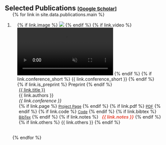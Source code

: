 
<br>
<h2 id="publications" style="margin: 2px 0px -15px;">Selected Publications <temp style="font-size:15px;">[</temp><a href="https://scholar.google.com/citations?hl=en&user=uToGtIwAAAAJ" target="_blank" style="font-size:15px;">Google Scholar</a><temp style="font-size:15px;">]</temp></h2>

<div class="publications">
<ol class="bibliography">
<!--
<div class="pub-type-filter">
  <div class="pub-type" data-type="all" onmouseover="showPublications('all')">All</div>
  <div class="pub-type" data-type="genai" onmouseover="showPublications('genai')">GenAI</div>
  <div class="pub-type" data-type="mllm" onmouseover="showPublications('mllm')">MLLM</div>
</div>
-->

{% for link in site.data.publications.main %}

<li class="pub-item" data-type="{{ link.type }}">
<div class="pub-row">
  <div class="col-sm-3 abbr" style="position: relative;padding-right: 15px;padding-left: 15px;">
    {% if link.image %} 
    <img src="{{ link.image }}" playsinline="" class="teaser img-fluid z-depth-1" style="width=100;height=40%">
    {% endif %}
    {% if link.video %}
    <video poster="" id="teaser" autoplay muted loop class="teaser img-fluid z-depth-1">
    <source src="{{ link.video }}" type="video/mp4">
    </video>
    {% endif %}
    {% if link.conference_short %} 
    <abbr class="badge">{{ link.conference_short }}</abbr>
    {% endif %}
    {% if link.is_preprint %} 
    <abbrp class="badge">Preprint</abbrp>
    {% endif %}
  </div>
  <div class="col-sm-9" style="position: relative;padding-right: 15px;padding-left: 20px;">
      <div class="title"><a href="{{ link.pdf }}">{{ link.title }}</a></div>
      <div class="author">{{ link.authors }}</div>
      <div class="periodical"><em>{{ link.conference }}</em>
      </div>
    <div class="links">
      {% if link.page %} 
      <a href="{{ link.page }}" target="_blank" class="btn btn-sm z-depth-0" role="button" target="_blank" style="font-size:12px;">Project Page</a>
      {% endif %}
      {% if link.pdf %} 
      <a href="{{ link.pdf }}" target="_blank" class="btn btn-sm z-depth-0" role="button" target="_blank" style="font-size:12px;">PDF</a>
      {% endif %}
      {% if link.code %} 
      <a href="{{ link.code }}" target="_blank" class="btn btn-sm z-depth-0" role="button" target="_blank" style="font-size:12px;">Code</a>
      {% endif %}
      {% if link.bibtex %} 
      <a href="{{ link.cbibtex }}" target="_blank" class="btn btn-sm z-depth-0" role="button" target="_blank" style="font-size:12px;">BibTex</a>
      {% endif %}
      {% if link.notes %} 
      <strong> &nbsp; <i style="color:#e74d3c">{{ link.notes }}</i></strong>
      {% endif %}
      {% if link.others %} 
      {{ link.others }}
      {% endif %}
    </div>
  </div>
</div>
<br>
</li>

{% endfor %}

</ol>
</div>

